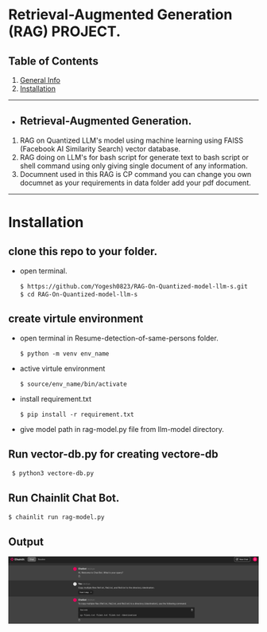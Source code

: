 # Retrieval-Augmented Generation (RAG) PROJECT.

## Table of Contents
1. [General Info](#Retrieval-Augmented-Generation (RAG))
2. [Installation](#Installation)

***
* ## Retrieval-Augmented Generation.
1. RAG on Quantized LLM's model using machine learning using FAISS (Facebook AI Similarity Search) vector database.
2. RAG doing on LLM's for bash script for generate text to bash script or shell command using only giving single document of any information.
3. Documnent used in this RAG is CP command you can change you own documnet as your requirements in data folder add your pdf document.
***
# Installation
## clone this repo to your folder.
* open terminal.
  
      $ https://github.com/Yogesh0823/RAG-On-Quantized-model-llm-s.git
      $ cd RAG-On-Quantized-model-llm-s
  
## create virtule environment 
* open terminal in Resume-detection-of-same-persons folder.
  
      $ python -m venv env_name 
* active virtule environment
  
      $ source/env_name/bin/activate
* install requirement.txt
  
      $ pip install -r requirement.txt
* give model path in rag-model.py file from llm-model directory.
  
## Run vector-db.py for creating vectore-db
     $ python3 vectore-db.py
     
## Run Chainlit Chat Bot.
    $ chainlit run rag-model.py
    
## Output
![result](https://github.com/Yogesh0823/RAG-On-Quantized-model-llm-s/blob/main/result/Screenshot%20from%202024-03-29%2018-28-56.png)
